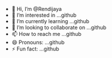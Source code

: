 - 👋 Hi, I’m @Rendijaya
- 👀 I’m interested in ...github
- 🌱 I’m currently learning ...github
- 💞️ I’m looking to collaborate on ...github
- 📫 How to reach me ...github
- 😄 Pronouns: ...github
- ⚡ Fun fact: ...github

<!---
Rendijaya/Rendijaya is a ✨ special ✨ repository because its `README.md` (this file) appears on your GitHub profile.
You can click the Preview link to take a look at your changes.
--->
